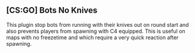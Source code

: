 ## [CS:GO] Bots No Knives

This plugin stop bots from running with their knives out on round start and also prevents players from spawning with C4 equipped. This is useful on maps with no freezetime and which require a very quick reaction after spawning.
